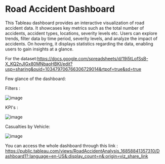# Road Accident Dashboard
This Tableau dashboard provides an interactive visualization of road accident data. It showcases key metrics such as the total number of accidents, accident types, locations, severity levels etc. Users can explore trends, filter data by time period, severity levels, and analyze the impact of accidents. On hovering, it displays statistics regarding the data, enabling users to gain insights at a glance. 

For the dataset:https://docs.google.com/spreadsheets/d/19i5tLofSsB-X_KQ2nJIGx80MNbaoHBKI/edit?usp=sharing&ouid=103479706766306729014&rtpof=true&sd=true

Few glance of the dashboard:

Filters :

![image](https://github.com/HarshitBajeta/Road_Accident_Dashboard-/assets/86832339/f003f72f-fef0-4e5d-8b1a-8c970e00548c)

KPI's :

![image](https://github.com/HarshitBajeta/Road_Accident_Dashboard-/assets/86832339/85b711ce-a11c-4495-b71f-7b3e25832a67)

Casualties by Vehicle:

![image](https://github.com/HarshitBajeta/Road_Accident_Dashboard-/assets/86832339/006e1a9c-0cc0-4682-8094-30fa60631b66)


You can access the whole dashboard through this link : https://public.tableau.com/views/RoadAccidentAnalysis_16858841357310/Dashboard1?:language=en-US&:display_count=n&:origin=viz_share_link
